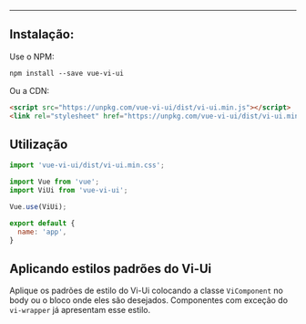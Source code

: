 ------

## Instalação:

Use o NPM:

```html static
npm install --save vue-vi-ui
```

Ou a CDN:
```html static
<script src="https://unpkg.com/vue-vi-ui/dist/vi-ui.min.js"></script>
<link rel="stylesheet" href="https://unpkg.com/vue-vi-ui/dist/vi-ui.min.css">
```

## Utilização

```js static
import 'vue-vi-ui/dist/vi-ui.min.css';

import Vue from 'vue';
import ViUi from 'vue-vi-ui';

Vue.use(ViUi);

export default {
  name: 'app',
}
```

## Aplicando estilos padrões do Vi-Ui

Aplique os padrões de estilo do Vi-Ui colocando a classe `ViComponent` no body ou o bloco onde eles são desejados. Componentes com exceção do `vi-wrapper` já apresentam esse estilo.
